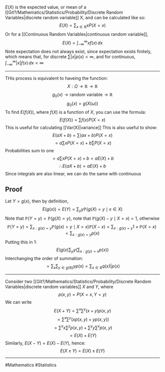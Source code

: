 $E(X)$ is the expected value, or mean of a [[Git?/Mathematics/Statistics/Probability/Discrete Random Variables|discrete random variable]] X, and can be calculated like so:
$$
E(X)=\sum_{x\in \mathbb{R}} xP(X=x)
$$
Or for a [[Continuous Random Variables|continuous random variable]],
$$
E(X)=\int_{-\infty}^{\infty} xf(x) \, dx 
$$
Note expectation does not always exist, since expectation exists finitely, which means that, for discrete $\sum|x|p(x)<\infty$, and for continuous, $\int_{-\infty}^{\infty} |x|f(x) \, dx<\infty$
___
THis process is equivalent to haveing the function:
$$
X:\Omega\to \mathbb{R}\to \mathbb{R}
$$
$$
g_{0}(x)\to \text{random variable}\to \mathbb{R}
$$
$$
g_{0}(x)=g(X(\omega))
$$
To find $E(f(X))$, where $f(X)$ is a function of $X$, you can use the formula:
$$
E(f(X))=\sum f(x)P(X=x)
$$
This is useful for calculating [[Var(X)|variance]]
This is also useful to show:
$$
E(aX+b)=\sum (ax+b)P(X=x)
$$
$$
=a\sum xP(X=x)+b\sum P(X=x)
$$
Probabilities sum to one
$$
=a\sum xP(X=x)+b=aE(X)+b
$$
$$
\therefore E(aX+b)=aE(X)+b
$$
Since integrals are also linear, we can do the same with continuous
## Proof
Let $Y=g(x)$, then by definition,
$$
E(g(x))=E(Y)=\sum_{y}y\mathbb{P}(g(X)=y\mid x\in X)
$$
Note that $\mathbb{P}(Y=y)=\mathbb{P}(g(X)=y)$, note that $\mathbb{P}(g(X)-y\mid X=x)=1$, otherwise
$$
\mathbb{P}(Y=y)=\sum_{x:g(x)=y}\mathbb{P}(g(x)=y\mid X=x)\mathbb{P}(X-x)=\sum_{x:g(x)=y}1\times \mathbb{P}(X=x)=\sum_{x:g(x)=y}p(x)
$$
Putting this in $1$:
$$
E(g(x)\sum_{y}y\left( \sum_{x:g(y)=x} p(x) \right)
$$
Interchanging the order of summation:
$$
=\sum_{x}\sum_{y\in g(\mathbb{R})}yp(x)=\sum_{x\in \mathbb{R}}q(x)|p(x)
$$
___
Consider two [[Git?/Mathematics/Statistics/Probability/Discrete Random Variables|discrete random variables]] $X$ and $Y$, where 
$$
p(x,y)=P(X=x, Y=y)
$$
We can write
$$
E(X+Y)=\sum^{x}\sum^{y}(x+y)p(x,y)
$$
$$
=\sum^{x}\sum^{y}(xp(x,y)+yp(x,y))
$$
$$
=\sum^{x}x\sum^{y}p(x,y)+\sum^{y}y\sum^{x}p(x,y)
$$
$$
=E(X)+E(Y)
$$
Similarly, $E(X-Y)=E(X)-E(Y)$, hence:
$$
E(X\pm Y)=E(X)\pm E(Y)
$$
___

#Mathematics #Statistics 
